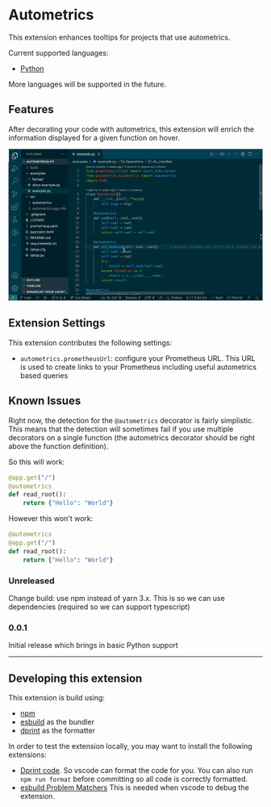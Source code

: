 # Autometrics

This extension enhances tooltips for projects that use autometrics.

Current supported languages:

- [Python](https://pypi.org/project/autometrics/)

More languages will be supported in the future.

## Features

After decorating your code with autometrics, this extension will enrich the information displayed for a given function on hover.

![Enhanced autometrics information](./images/demo.gif)

## Extension Settings

This extension contributes the following settings:

- `autometrics.prometheusUrl`: configure your Prometheus URL. This URL is used to create links to your Prometheus including useful autometrics based queries

## Known Issues

Right now, the detection for the `@autometrics` decorator is fairly simplistic. This means that the detection will sometimes fail if you use multiple decorators on a single function (the autometrics decorator should be right above the function definition).

So this will work:

```python
@app.get("/")
@autometrics
def read_root():
    return {"Hello": "World"}
```

However this won't work:

```python
@autometrics
@app.get("/")
def read_root():
    return {"Hello": "World"}
```

### Unreleased

Change build: use npm instead of yarn 3.x. This is so we can use dependencies (required so we can support typescript)

### 0.0.1

Initial release which brings in basic Python support

---

## Developing this extension

This extension is build using:

- [npm](https://docs.npmjs.com/cli/v9)
- [esbuild](https://github.com/evanw/esbuild) as the bundler
- [dprint](https://github.com/dprint/dprint) as the formatter

In order to test the extension locally, you may want to install the following extensions:

- [Dprint code](https://marketplace.visualstudio.com/items?itemName=dprint.dprint). So vscode can format the code for you. You can also run `npm run format` before committing so all code is correctly formatted.
- [esbuild Problem Matchers](https://marketplace.visualstudio.com/items?itemName=connor4312.esbuild-problem-matchers) This is needed when vscode to debug the extension.
